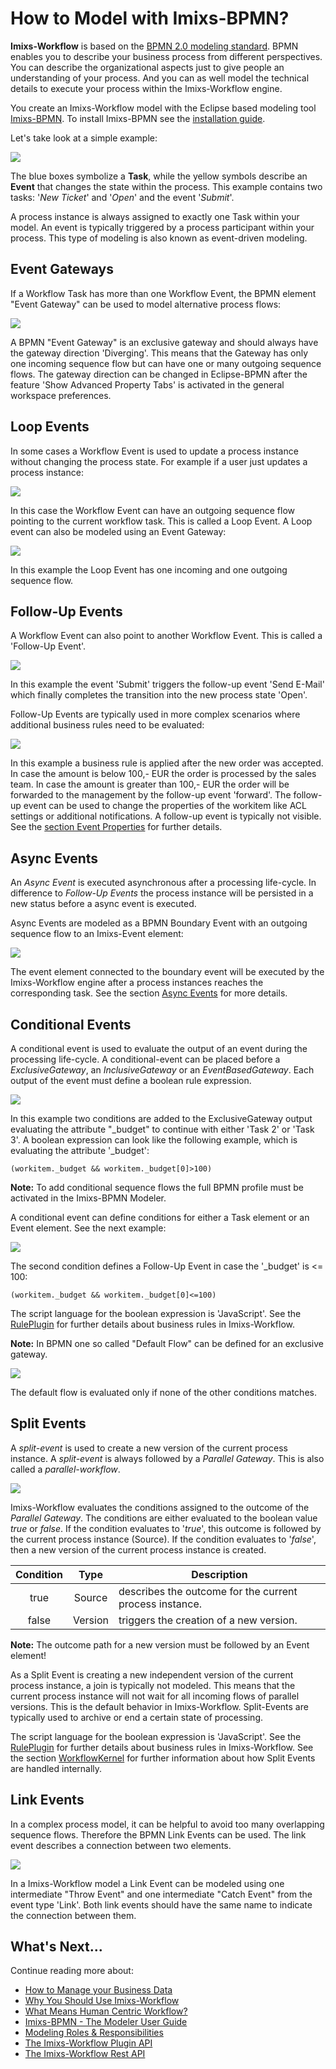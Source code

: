 # How to Model with Imixs-BPMN?

**Imixs-Workflow** is based on the [BPMN 2.0 modeling standard](http://www.bpmn.org/). BPMN enables you to describe your business process from different perspectives. You can describe the organizational aspects just to give people an understanding of your process. And you can as well model the technical details to execute your process within the Imixs-Workflow engine.

You create an Imixs-Workflow model with the Eclipse based modeling tool [Imixs-BPMN](index.html). To install Imixs-BPMN see the [installation guide](./modelling/install.html).

Let's take look at a simple example:

<img src="../images/modelling/example_01.png"  />

The blue boxes symbolize a **Task**, while the yellow symbols describe an **Event** that changes the state within the process.
This example contains two tasks: '_New Ticket_' and '_Open_' and the event '_Submit_'.

A process instance is always assigned to exactly one Task within your model. An event is typically triggered by a process participant within your process. This type of modeling is also known as event-driven modeling. 



## Event Gateways
If a Workflow Task has more than one Workflow Event, the BPMN element "Event Gateway" can be used to model alternative process flows: 

<img src="../images/modelling/example_02.png"/>

A BPMN "Event Gateway" is an exclusive gateway and should always have the gateway direction 'Diverging'. This means that the Gateway has only one incoming sequence flow but can have one or many outgoing sequence flows. The gateway direction can be changed in Eclipse-BPMN after the feature 'Show Advanced Property Tabs' is activated in the general workspace preferences. 



## Loop Events

In some cases a Workflow Event is used to update a process instance without changing the process state. For example if a user just updates a process instance: 

<img src="../images/modelling/example_03.png"/>

In this case the Workflow Event can have an outgoing sequence flow pointing to the current workflow task. This is called a Loop Event. A Loop event can also be modeled using an Event Gateway:

<img src="../images/modelling/example_04.png"/>

In this example the Loop Event has one incoming and one outgoing sequence flow.  


## Follow-Up Events

A Workflow Event can also point to another Workflow Event. This is called a 'Follow-Up Event'. 

<img src="../images/modelling/example_05.png"/>

In this example the event 'Submit' triggers the follow-up event 'Send E-Mail' which finally completes the transition into the new process state 'Open'.

Follow-Up Events are typically used in more complex scenarios where additional business rules need to be evaluated:

<img src="../images/modelling/example_06.png"/>

In this example a business rule is applied after the new order was accepted. In case the amount is below 100,- EUR the order is processed by the sales team. In case the amount is greater than 100,- EUR the order will be forwarded to the management by the follow-up event 'forward'. The follow-up event can be used to change the properties of the workitem like ACL settings or additional notifications. A follow-up event is typically not visible. See the [section Event Properties](./activities.html) for further details. 

## Async Events
An *Async Event* is executed asynchronous after a processing life-cycle. In difference to *Follow-Up Events* the process instance will be persisted in a new status before a async event is executed. 

Async Events are modeled as a BPMN Boundary Event with an outgoing sequence flow to an Imixs-Event element: 

<img src="../images/modelling/example_13.png"/>  

The event element connected to the boundary event will be executed by the Imixs-Workflow engine after a process instances reaches the corresponding task. 
See the section [Async Events](../engine/asyncevents.html) for more details.

 
## Conditional Events

A conditional event is used to evaluate the output of an event during the processing life-cycle. A conditional-event can be placed before a _ExclusiveGateway_, an _InclusiveGateway_ or an _EventBasedGateway_. Each output of the event must define a boolean rule expression.

<img src="../images/modelling/example_08.png"/>
 
In this example two conditions are added to the ExclusiveGateway output evaluating the attribute "_budget" to continue with either 'Task 2' or 'Task 3'. 
A boolean expression can look like the following example, which is evaluating the attribute '_budget':

    (workitem._budget && workitem._budget[0]>100)

**Note:** To add conditional sequence flows the full BPMN profile must be activated in the Imixs-BPMN Modeler. 

A conditional event can define conditions for either a Task element or an Event element. See the next example:
 
<img src="../images/modelling/example_09.png"/>
 
The second condition defines a Follow-Up Event in case the '_budget' is <= 100:     

    (workitem._budget && workitem._budget[0]<=100) 

The script language for the boolean expression is 'JavaScript'. See the [RulePlugin](../engine/plugins/ruleplugin.html) for further details about business rules in Imixs-Workflow. 

**Note:** In BPMN one so called "Default Flow" can be defined for an exclusive gateway.

<img src="../images/modelling/example_14.png"/>

The default flow is evaluated only if none of the other conditions matches. 

## Split Events

A _split-event_ is used to create a new version of the current process instance. 
A _split-event_ is always followed by a _Parallel Gateway_. This is also called a  _parallel-workflow_. 

<img src="../images/modelling/example_11.png"/>


Imixs-Workflow evaluates the conditions assigned to the outcome of the _Parallel Gateway_. The conditions are either evaluated to the boolean value _true_ or _false_. 
If the condition evaluates to '_true_', this outcome is followed by the current process instance (Source).
If the condition evaluates to '_false_', then a new version of the current process instance is created.  

 
| Condition 	| Type              | Description                               						|
|:-------------:|:-----------------:|-------------------------------------------------------------------|
|true           | Source            | describes the outcome for the  current process instance.			|
|false          | Version           | triggers the creation of a new version. 							|


**Note:** The outcome path for a new version must be followed by an Event element! 
 
As a Split Event is creating a new independent version of the current process instance, a join is typically not modeled. This means that the current process instance will not wait for all incoming flows of parallel versions. This is the default behavior in Imixs-Workflow. Split-Events are typically used to archive or end a certain state of processing.

The script language for the boolean expression is 'JavaScript'. See the [RulePlugin](../engine/plugins/ruleplugin.html) for further details about business rules in Imixs-Workflow. See the section [WorkflowKernel](../core/workflowkernel.html#Split_Events) for further information about how Split Events are handled internally. 

## Link Events

In a complex process model, it can be helpful to avoid too many overlapping sequence flows. Therefore the BPMN Link Events can be used. The link event describes a connection between two elements. 

<img src="../images/modelling/example_07.png"/>

In a Imixs-Workflow model a Link Event can be modeled using one intermediate "Throw Event" and one intermediate "Catch Event" from the event type 'Link'. Both link events should have the same name to indicate the connection between them.


## What's Next...

Continue reading more about:

 * [How to Manage your Business Data](../quickstart/workitem.html)
 * [Why You Should Use Imixs-Workflow](../quickstart/why.html)
 * [What Means Human Centric Workflow?](../quickstart/human.html)
 * [Imixs-BPMN - The Modeler User Guide](../modelling/index.html)
 * [Modeling Roles & Responsibilities](../quickstart/roles_responsibilities.html)
 * [The Imixs-Workflow Plugin API](../engine/plugins/index.html)
 * [The Imixs-Workflow Rest API](../restapi/index.html)
 
 